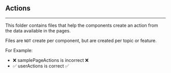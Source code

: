 ## Actions

---

This folder contains files that help the components create an action from the data available in the pages.

Files are `NOT` create per component, but are created per topic or feature.

For Example:

- ❌ samplePageActions is incorrect ❌
- ✅ userActions is correct ✅
